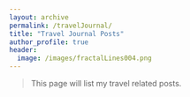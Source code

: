 ```yaml
---
layout: archive
permalink: /travelJournal/
title: "Travel Journal Posts"
author_profile: true
header:
  image: /images/fractalLines004.png
---
```


>This page will list my travel related posts.

